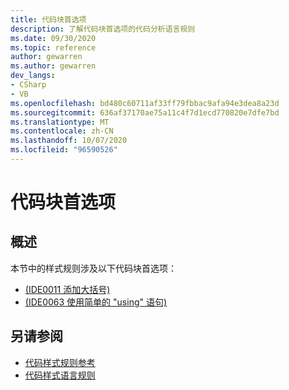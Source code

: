 ```yaml
---
title: 代码块首选项
description: 了解代码块首选项的代码分析语言规则
ms.date: 09/30/2020
ms.topic: reference
author: gewarren
ms.author: gewarren
dev_langs:
- CSharp
- VB
ms.openlocfilehash: bd480c60711af33ff79fbbac9afa94e3dea8a23d
ms.sourcegitcommit: 636af37170ae75a11c4f7d1ecd770820e7dfe7bd
ms.translationtype: MT
ms.contentlocale: zh-CN
ms.lasthandoff: 10/07/2020
ms.locfileid: "96590526"
---
```

# <a name="code-block-preferences"></a>代码块首选项

## <a name="overview"></a>概述

本节中的样式规则涉及以下代码块首选项：

- [ (IDE0011 添加大括号) ](ide0011.md)
- [ (IDE0063 使用简单的 "using" 语句) ](ide0063.md)

## <a name="see-also"></a>另请参阅

- [代码样式规则参考](index.md)
- [代码样式语言规则](language-rules.md)
